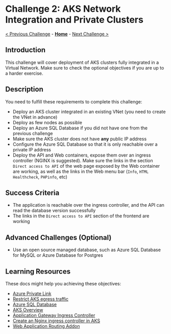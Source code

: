# Challenge 2: AKS Network Integration and Private Clusters

[< Previous Challenge](./01-containers.md) - **[Home](../README.md)** - [Next Challenge >](./03-aks_monitoring.md)

## Introduction

This challenge will cover deployment of AKS clusters fully integrated in a Virtual Network. Make sure to check the optional objectives if you are up to a harder exercise.

## Description

You need to fulfill these requirements to complete this challenge:

- Deploy an AKS cluster integrated in an existing VNet (you need to create the VNet in advance)
- Deploy as few nodes as possible
- Deploy an Azure SQL Database if you did not have one from the previous challenge
- Make sure the AKS cluster does not have **any** public IP address
- Configure the Azure SQL Database so that it is only reachable over a private IP address
- Deploy the API and Web containers, expose them over an ingress controller (NGINX is suggested). Make sure the links in the section `Direct access to API` of the web page exposed by the Web container are working, as well as the links in the Web menu bar (`Info`, `HTML Healthcheck`, `PHPinfo`, etc)

## Success Criteria

- The application is reachable over the ingress controller, and the API can read the database version successfully
- The links in the `Direct access to API` section of the frontend are working

## Advanced Challenges (Optional)

- Use an open source managed database, such as Azure SQL Database for MySQL or Azure Database for Postgres

## Learning Resources

These docs might help you achieving these objectives:

- [Azure Private Link](https://docs.microsoft.com/azure/private-link/private-link-overview)
- [Restrict AKS egress traffic](https://docs.microsoft.com/azure/aks/limit-egress-traffic)
- [Azure SQL Database](https://docs.microsoft.com/azure/azure-sql/azure-sql-iaas-vs-paas-what-is-overview)
- [AKS Overview](https://docs.microsoft.com/azure/aks/)
- [Application Gateway Ingress Controller](https://docs.microsoft.com/azure/application-gateway/ingress-controller-overview)
- [Create an Nginx ingress controller in AKS](https://docs.microsoft.com/azure/aks/ingress-basic?tabs=azure-cli)
- [Web Application Routing Addon](https://docs.microsoft.com/azure/aks/web-app-routing)
